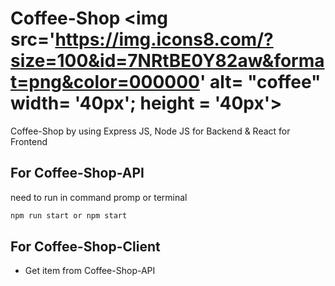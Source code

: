 # Coffee-Shop <img src='https://img.icons8.com/?size=100&id=7NRtBE0Y82aw&format=png&color=000000' alt= "coffee" width= '40px'; height = '40px'>
Coffee-Shop by using Express JS, Node JS for Backend &amp; React for Frontend

## For Coffee-Shop-API
need to run in command promp or terminal
```bash
npm run start or npm start
```

## For Coffee-Shop-Client
- Get item from Coffee-Shop-API
